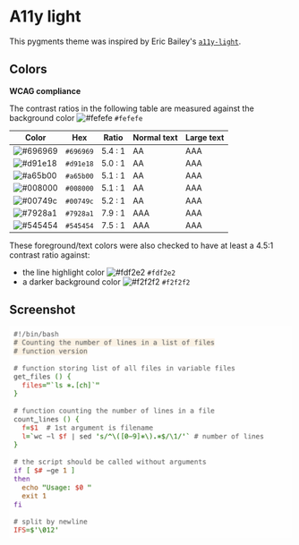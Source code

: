 # A11y light

This pygments theme was inspired by Eric Bailey's [`a11y-light`](https://github.com/ericwbailey/a11y-syntax-highlighting).

## Colors

**WCAG compliance**

The contrast ratios in the following table are measured against the background
color ![#fefefe](https://via.placeholder.com/20/fefefe/fefefe.png) `#fefefe`

| Color                                                        | Hex       | Ratio   | Normal text | Large text |
| ------------------------------------------------------------ | --------- | ------- | ----------- | ---------- |
| ![#696969](https://via.placeholder.com/20/696969/696969.png) | `#696969` | 5.4 : 1 | AA          | AAA        |
| ![#d91e18](https://via.placeholder.com/20/d91e18/d91e18.png) | `#d91e18` | 5.0 : 1 | AA          | AAA        |
| ![#a65b00](https://via.placeholder.com/20/a65b00/a65b00.png) | `#a65b00` | 5.1 : 1 | AA          | AAA        |
| ![#008000](https://via.placeholder.com/20/008000/008000.png) | `#008000` | 5.1 : 1 | AA          | AAA        |
| ![#00749c](https://via.placeholder.com/20/00749c/00749c.png) | `#00749c` | 5.2 : 1 | AA          | AAA        |
| ![#7928a1](https://via.placeholder.com/20/7928a1/7928a1.png) | `#7928a1` | 7.9 : 1 | AAA         | AAA        |
| ![#545454](https://via.placeholder.com/20/545454/545454.png) | `#545454` | 7.5 : 1 | AAA         | AAA        |

These foreground/text colors were also checked to have at least a 4.5:1 contrast ratio against:

- the line highlight color
  ![#fdf2e2](https://via.placeholder.com/20/fdf2e2/fdf2e2.png) `#fdf2e2`
- a darker background color
  ![#f2f2f2](https://via.placeholder.com/20/f2f2f2/f2f2f2.png) `#f2f2f2`

## Screenshot

![Screenshot of the light accessibility theme in a bash script](./images/a11y-light.png)
